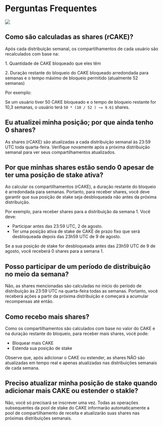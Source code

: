 # Perguntas Frequentes

![](https://1397868517-files.gitbook.io/\~/files/v0/b/gitbook-x-prod.appspot.com/o/spaces%2F-MHREX7DHcljbY5IkjgJ-1972196547%2Fuploads%2FBizi0Pqo74rg56z96DWh%2Ffaq-revenuesharing.png?alt=media\&token=74216537-bb51-4afa-8e01-9d9ca5bdce7d)

## Como são calculadas as shares (rCAKE)?  <a href="#50b7c683-feb0-47f6-809f-39c1a0976bb5" id="50b7c683-feb0-47f6-809f-39c1a0976bb5"></a>

Após cada distribuição semanal, os compartilhamentos de cada usuário são recalculados com base na:&#x20;

1\. Quantidade de CAKE bloqueado que eles têm&#x20;

2\. Duração restante do bloqueio do CAKE bloqueado arredondada para semanas e o tempo máximo de bloqueio permitido (atualmente 52 semanas)&#x20;

Por exemplo:

Se um usuário tiver 50 CAKE bloqueado e o tempo de bloqueio restante for 10,3 semanas, o usuário terá `50 * (10 / 52 ) ~= 9.61` shares.

## Eu atualizei minha posição; por que ainda tenho 0 shares?&#x20;

As shares (rCAKE) são atualizadas a cada distribuição semanal às 23:59 UTC toda quarta-feira. Verifique novamente após a próxima distribuição semanal para ver seus compartilhamentos atualizados.&#x20;

## Por que minhas shares estão sendo 0 apesar de ter uma posição de stake ativa?&#x20;

Ao calcular os compartilhamentos (rCAKE), a duração restante do bloqueio é arredondada para semanas. Portanto, para receber shares, você deve garantir que sua posição de stake seja desbloqueada não antes da próxima distribuição.&#x20;

Por exemplo, para receber shares para a distribuição da semana 1. Você deve:&#x20;

* Participar antes das 23:59 UTC, 2 de agosto.&#x20;
* Ter uma posição ativa de stake de CAKE de prazo fixo que será desbloqueada depois das 23h59 UTC de 9 de agosto.&#x20;

Se a sua posição de stake for desbloqueada antes das 23h59 UTC de 9 de agosto, você receberá 0 shares para a semana 1.&#x20;

## Posso participar de um período de distribuição no meio da semana?&#x20;

Não, as shares mencionadas são calculadas no início do período de distribuição às 23:59 UTC na quarta-feira todas as semanas. Portanto, você receberá ações a partir da próxima distribuição e começará a acumular recompensas até então.&#x20;

## Como recebo mais shares?&#x20;

Como os compartilhamentos são calculados com base no valor do CAKE e na duração restante do bloqueio, para receber mais shares, você pode:&#x20;

* Bloquear mais CAKE&#x20;
* Estenda sua posição de stake&#x20;

Observe que, após adicionar o CAKE ou estender, as shares NÃO são atualizadas em tempo real e apenas atualizadas nas distribuições semanais de cada semana.&#x20;

## Preciso atualizar minha posição de stake quando adicionar mais CAKE ou estender o stakle?&#x20;

Não, você só precisará se inscrever uma vez. Todas as operações subsequentes da pool de stake do CAKE informarão automaticamente a pool de compartilhamento de receita e atualizarão suas shares nas próximas distribuições semanais.
